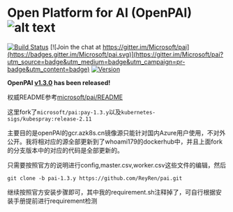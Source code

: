 # Open Platform for AI (OpenPAI) ![alt text][logo]

[logo]: ./pailogo.jpg "OpenPAI"

[![Build Status](https://travis-ci.org/microsoft/pai.svg?branch=master)](https://travis-ci.org/microsoft/pai)
[![Join the chat at https://gitter.im/Microsoft/pai](https://badges.gitter.im/Microsoft/pai.svg)](https://gitter.im/Microsoft/pai?utm_source=badge&utm_medium=badge&utm_campaign=pr-badge&utm_content=badge)
[![Version](https://img.shields.io/github/release/Microsoft/pai.svg)](https://github.com/Microsoft/pai/releases/latest)

**OpenPAI [v1.3.0](./RELEASE_NOTE.md#Nov-2020-version-130) has been released!**

权威README参考[microsoft/pai/README](https://github.com/microsoft/pai/blob/master/README.md)

这里fork了`microsoft/pai:pay-1.3.y`以及`kubernetes-sigs/kubespray:release-2.11`

主要目的是openPAI的gcr.azk8s.cn镜像源只能针对国内Azure用户使用，不对外公开。我将相对应的源全部更新到了whoami179的dockerhub中，并且上面fork的分支版本中的对应的代码是全部更新的。

只需要按照官方的说明进行config,master.csv,worker.csv这些文件的编辑，然后
```
git clone -b pai-1.3.y https://github.com/ReyRen/pai.git
```
继续按照官方安装步骤即可，其中我的requirement.sh注释掉了，可自行根据安装手册提前进行requirement检测
